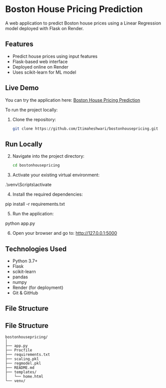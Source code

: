 # Boston House Pricing Prediction

 A web application to predict Boston house prices using a Linear Regression model deployed with Flask on Render.

## Features

- Predict house prices using input features
- Flask-based web interface
- Deployed online on Render
- Uses scikit-learn for ML model

## Live Demo

You can try the application here: [Boston House Pricing Prediction](https://bostonhousepricing-7ntv.onrender.com)

To run the project locally:

1. Clone the repository:
   ```bash
   git clone https://github.com/Itimaheshwari/bostonhousepricing.git

## Run Locally

2. Navigate into the project directory:
   ```bash
   cd bostonhousepricing
    ```

3. Activate your existing virtual environment:

.\venv\Scripts\activate

4. Install the required dependencies:

pip install -r requirements.txt

5. Run the application:

python app.py

6. Open your browser and go to: http://127.0.0.1:5000


## Technologies Used

- Python 3.7+
- Flask
- scikit-learn
- pandas
- numpy
- Render (for deployment)
- Git & GitHub

## File Structure

## File Structure

```
bostonhousepricing/
│
├── app.py
├── Procfile
├── requirements.txt
├── scaling.pkl
├── regmodel.pkl
├── README.md
├── templates/
│   └── home.html
└── venv/
```


